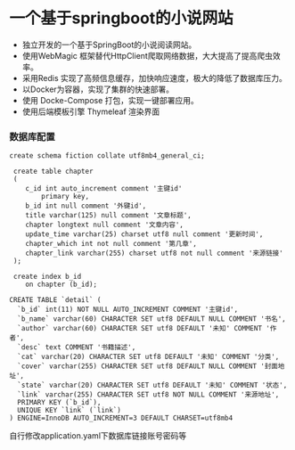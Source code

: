 # 一个基于springboot的小说网站

- 独立开发的一个基于SpringBoot的小说阅读网站。
- 使用WebMagic 框架替代HttpClient爬取网络数据，大大提高了提高爬虫效率。
- 采用Redis 实现了高频信息缓存，加快响应速度，极大的降低了数据库压力。
- 以Docker为容器，实现了集群的快速部署。
- 使用 Docke-Compose 打包，实现一键部署应用。
- 使用后端模板引擎 Thymeleaf 渲染界面

### 数据库配置

``` mysql 
create schema fiction collate utf8mb4_general_ci;
 
 create table chapter
 (
 	c_id int auto_increment comment '主键id'
 		primary key,
 	b_id int null comment '外键id',
 	title varchar(125) null comment '文章标题',
 	chapter longtext null comment '文章内容',
 	update_time varchar(25) charset utf8 null comment '更新时间',
 	chapter_which int not null comment '第几章',
 	chapter_link varchar(255) charset utf8 not null comment '来源链接'
 );
 
 create index b_id
 	on chapter (b_id);
 
CREATE TABLE `detail` (
  `b_id` int(11) NOT NULL AUTO_INCREMENT COMMENT '主键id',
  `b_name` varchar(60) CHARACTER SET utf8 DEFAULT NULL COMMENT '书名',
  `author` varchar(60) CHARACTER SET utf8 DEFAULT '未知' COMMENT '作者',
  `desc` text COMMENT '书籍描述',
  `cat` varchar(20) CHARACTER SET utf8 DEFAULT '未知' COMMENT '分类',
  `cover` varchar(255) CHARACTER SET utf8 DEFAULT NULL COMMENT '封面地址',
  `state` varchar(20) CHARACTER SET utf8 DEFAULT '未知' COMMENT '状态',
  `link` varchar(255) CHARACTER SET utf8 NOT NULL COMMENT '来源地址',
  PRIMARY KEY (`b_id`),
  UNIQUE KEY `link` (`link`)
) ENGINE=InnoDB AUTO_INCREMENT=3 DEFAULT CHARSET=utf8mb4
```
自行修改application.yaml下数据库链接账号密码等


